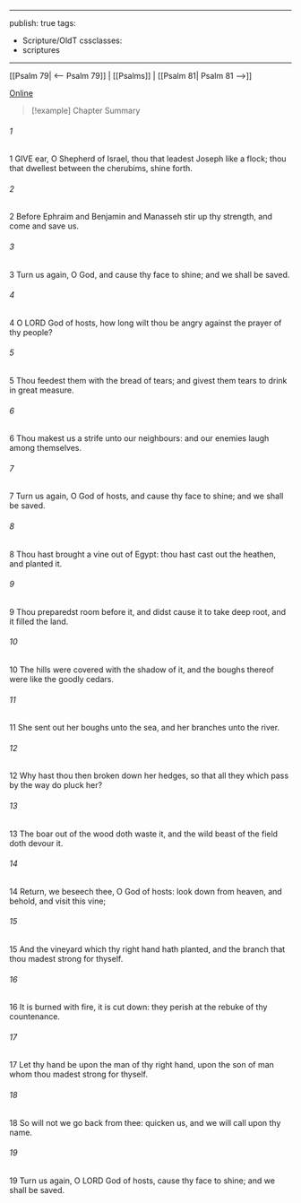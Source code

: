 

---
publish: true
tags:
  - Scripture/OldT
cssclasses:
  - scriptures
---
[[Psalm 79| <-- Psalm 79]] | [[Psalms]] | [[Psalm 81| Psalm 81 -->]]

[Online](https://churchofjesuschrist.org/study/scriptures/ot/ps/80?lang=eng)

>[!example] Chapter Summary
>
###### 1
1 GIVE ear, O Shepherd of Israel, thou that leadest Joseph like a flock; thou that dwellest between the cherubims, shine forth.
###### 2
2 Before Ephraim and Benjamin and Manasseh stir up thy strength, and come and save us.
###### 3
3 Turn us again, O God, and cause thy face to shine; and we shall be saved.
###### 4
4 O LORD God of hosts, how long wilt thou be angry against the prayer of thy people?
###### 5
5 Thou feedest them with the bread of tears; and givest them tears to drink in great measure.
###### 6
6 Thou makest us a strife unto our neighbours: and our enemies laugh among themselves.
###### 7
7 Turn us again, O God of hosts, and cause thy face to shine; and we shall be saved.
###### 8
8 Thou hast brought a vine out of Egypt: thou hast cast out the heathen, and planted it.
###### 9
9 Thou preparedst room before it, and didst cause it to take deep root, and it filled the land.
###### 10
10 The hills were covered with the shadow of it, and the boughs thereof were like the goodly cedars.
###### 11
11 She sent out her boughs unto the sea, and her branches unto the river.
###### 12
12 Why hast thou then broken down her hedges, so that all they which pass by the way do pluck her?
###### 13
13 The boar out of the wood doth waste it, and the wild beast of the field doth devour it.
###### 14
14 Return, we beseech thee, O God of hosts: look down from heaven, and behold, and visit this vine;
###### 15
15 And the vineyard which thy right hand hath planted, and the branch that thou madest strong for thyself.
###### 16
16 It is burned with fire, it is cut down: they perish at the rebuke of thy countenance.
###### 17
17 Let thy hand be upon the man of thy right hand, upon the son of man whom thou madest strong for thyself.
###### 18
18 So will not we go back from thee: quicken us, and we will call upon thy name.
###### 19
19 Turn us again, O LORD God of hosts, cause thy face to shine; and we shall be saved.



